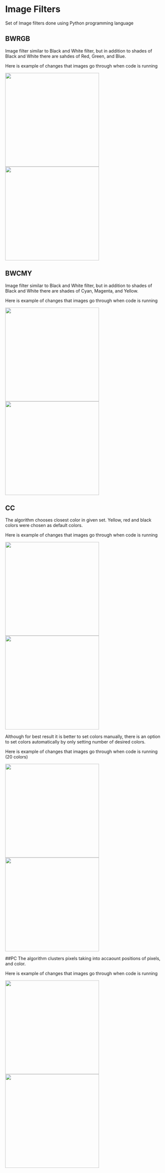 # Image Filters
Set of Image filters done using Python programming language

## BWRGB
Image filter similar to Black and White filter, but in addition to shades of Black and White there are sahdes of Red, Green, and Blue. 

Here is example of changes that images go through when code is running

<img src="https://github.com/VusalShahbazzadeh/Image-Filters/blob/master/Example.png" width="300"  /> <img src="https://github.com/VusalShahbazzadeh/Image-Filters/blob/master/BWRGBExample.png" width="300" />
## BWCMY
Image filter similar to Black and White filter, but in addition to shades of Black and White there are shades of Cyan, Magenta, and Yellow.

Here is example of changes that images go through when code is running

<img src="https://github.com/VusalShahbazzadeh/Image-Filters/blob/master/Example.png" width="300"  /> <img src="https://github.com/VusalShahbazzadeh/Image-Filters/blob/master/BWCMYExample.png" width="300" />

## CC
The algorithm chooses closest color in given set. Yellow, red and black colors were chosen as default colors.

Here is example of changes that images go through when code is running

<img src="https://github.com/VusalShahbazzadeh/Image-Filters/blob/master/Example.png" width="300"  /> <img src="https://github.com/VusalShahbazzadeh/Image-Filters/blob/master/CCExample.png" width="300" />

Although for best result it is better to set colors manually, there is an option to set colors automatically by only setting number of desired colors. 

Here is example of changes that images go through when code is running (20 colors)

<img src="https://github.com/VusalShahbazzadeh/Image-Filters/blob/master/Example.png" width="300"  /> <img src="https://github.com/VusalShahbazzadeh/Image-Filters/blob/master/CCAutoExample.png" width="300" />

##PC
The algorithm clusters pixels taking into accaount positions of pixels, and color.

Here is example of changes that images go through when code is running

<img src="https://github.com/VusalShahbazzadeh/Image-Filters/blob/master/Example.png" width="300"  /> <img src="https://github.com/VusalShahbazzadeh/Image-Filters/blob/master/PCExample.png" width="300" />
